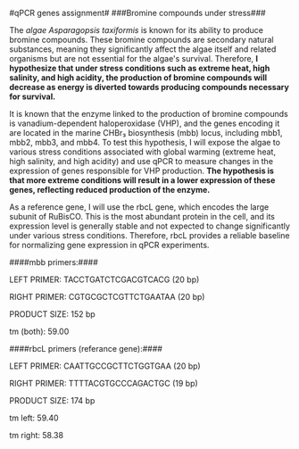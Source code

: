 #qPCR genes assignment#
###Bromine compounds under stress###

The *algae Asparagopsis taxiformis* is known for its ability to produce bromine compounds. These bromine compounds are secondary natural substances, meaning they significantly affect the algae itself and related organisms but are not essential for the algae's survival. Therefore, **I hypothesize that under stress conditions such as extreme heat, high salinity, and high acidity, the production of bromine compounds will decrease as energy is diverted towards producing compounds necessary for survival.**

It is known that the enzyme linked to the production of bromine compounds is vanadium-dependent haloperoxidase (VHP), and the genes encoding it are located in the marine CHBr₃ biosynthesis (mbb) locus, including mbb1, mbb2, mbb3, and mbb4. To test this hypothesis, I will expose the algae to various stress conditions associated with global warming (extreme heat, high salinity, and high acidity) and use qPCR to measure changes in the expression of genes responsible for VHP production. **The hypothesis is that more extreme conditions will result in a lower expression of these genes, reflecting reduced production of the enzyme.**

As a reference gene, I will use the rbcL gene, which encodes the large subunit of RuBisCO. This is the most abundant protein in the cell, and its expression level is generally stable and not expected to change significantly under various stress conditions. Therefore, rbcL provides a reliable baseline for normalizing gene expression in qPCR experiments.

####mbb primers:####

LEFT PRIMER: TACCTGATCTCGACGTCACG (20 bp)
 
RIGHT PRIMER: CGTGCGCTCGTTCTGAATAA (20 bp)
 
PRODUCT SIZE: 152 bp
 
tm (both): 59.00 
 
####rbcL primers (referance gene):####

LEFT PRIMER: CAATTGCCGCTTCTGGTGAA (20 bp)
 
RIGHT PRIMER: TTTTACGTGCCCAGACTGC (19 bp)
 
PRODUCT SIZE: 174 bp
 
tm left: 59.40
 
tm right: 58.38
 

 
 
